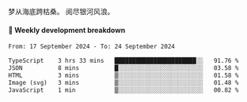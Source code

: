 梦从海底跨枯桑。
阅尽银河风浪。


#### 📝 Weekly development breakdown

<!--START_SECTION:waka-->

```txt
From: 17 September 2024 - To: 24 September 2024

TypeScript    3 hrs 33 mins   ███████████████████████░░   91.76 %
JSON          8 mins          █░░░░░░░░░░░░░░░░░░░░░░░░   03.58 %
HTML          3 mins          ▒░░░░░░░░░░░░░░░░░░░░░░░░   01.58 %
Image (svg)   3 mins          ▒░░░░░░░░░░░░░░░░░░░░░░░░   01.48 %
JavaScript    1 min           ▒░░░░░░░░░░░░░░░░░░░░░░░░   00.82 %
```

<!--END_SECTION:waka-->



